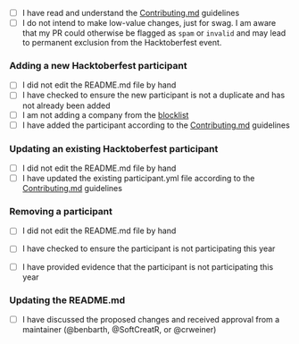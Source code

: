 - [ ] I have read and understand the [Contributing.md](../blob/master/CONTRIBUTING.md) guidelines
- [ ] I do not intend to make low-value changes, just for swag. I am aware that my PR could otherwise be flagged as `spam` or `invalid` and may lead to permanent exclusion from the Hacktoberfest event.

### Adding a new Hacktoberfest participant

- [ ] I did not edit the README.md file by hand
- [ ] I have checked to ensure the new participant is not a duplicate and has not already been added
- [ ] I am not adding a company from the [blocklist](../blob/master/.gitignore)
- [ ] I have added the participant according to the [Contributing.md](../blob/master/CONTRIBUTING.md) guidelines

### Updating an existing Hacktoberfest participant

- [ ] I did not edit the README.md file by hand
- [ ] I have updated the existing participant.yml file according to the [Contributing.md](../blob/master/CONTRIBUTING.md) guidelines

### Removing a participant
- [ ] I did not edit the README.md file by hand
- [ ] I have checked to ensure the participant is not participating this year
- [ ] I have provided evidence that the participant is not participating this year


### Updating the README.md

- [ ] I have discussed the proposed changes and received approval from a maintainer (@benbarth, @SoftCreatR, or @crweiner)
